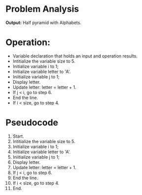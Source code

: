 # Problem Analysis     
**Output:** Half pyramid with Alphabets.

# Operation:   
- Variable declaration that holds an input and operation results.
- Intitialize the variable size to 5.
- Initialize variable i to 1;
- Initialize variable letter to 'A'.
- Iniitialize variable j to 1;
- Display letter.
- Update letter: letter = letter + 1.
- If j < i, go to step 6.
- End the line.
- If i < size, go to step 4.

# Pseudocode   
1. Start.
2. Intitialize the variable size to 5.
3. Initialize variable i to 1;
4. Initialize variable letter to 'A'.
5. Iniitialize variable j to 1;
6. Display letter.
7. Update letter: letter = letter + 1.
8. If j < i, go to step 6.
9. End the line.
10. If i < size, go to step 4.
11. End.
 
